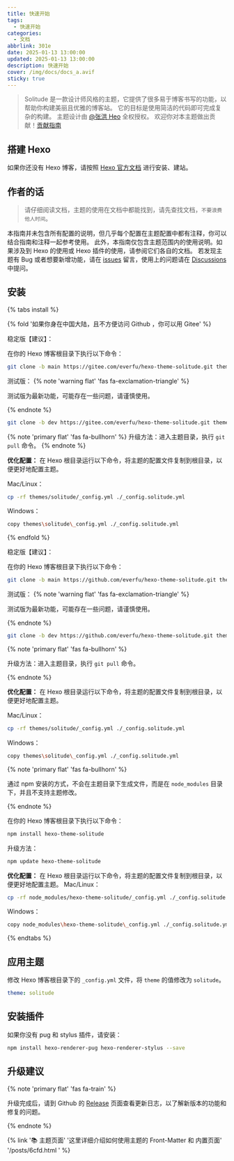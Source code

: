 ```yaml
---
title: 快速开始
tags:
  - 快速开始
categories:
  - 文档
abbrlink: 301e
date: 2025-01-13 13:00:00
updated: 2025-01-13 13:00:00
description: 快速开始
cover: /img/docs/docs_a.avif
sticky: true
---
```


> Solitude 是一款设计师风格的主题，它提供了很多易于博客书写的功能，以帮助你构建美丽且优雅的博客站。 它的目标是使用简洁的代码即可完成复杂的构建。
> 主题设计由 [@张洪 Heo](https://github.com/zhheo) 全权授权。
> 欢迎你对本主题做出贡献！[贡献指南](https://github.com/everfu/hexo-theme-solitude/blob/main/CONTRIBUTING.md)

## 搭建 Hexo

如果你还没有 Hexo 博客，请按照 [Hexo 官方文档](https://hexo.io/docs/) 进行安装、建站。

## 作者的话

> 请仔细阅读文档，主题的使用在文档中都能找到，请先查找文档，`不要浪费他人时间`。

本指南并未包含所有配置的说明，但几乎每个配置在主题配置中都有注释，你可以结合指南和注释一起参考使用。 此外，本指南仅包含主题范围内的使用说明。如果涉及到 Hexo 的使用或 Hexo 插件的使用，请参阅它们各自的文档。 若发现主题有 Bug 或者想要新增功能，请在 [issues](https://github.com/everfu/Hexo-theme-solitude/issues) 留言，使用上的问题请在 [Discussions](https://github.com/orgs/everfu/discussions) 中提问。

## 安装

{% tabs install %}

<!-- tab Git 安装 @fab fa-github -->

{% fold '如果你身在中国大陆，且不方便访问 Github ，你可以用 Gitee' %}

稳定版【建议】：

在你的 Hexo 博客根目录下执行以下命令：
```bash
git clone -b main https://gitee.com/everfu/hexo-theme-solitude.git themes/solitude
```

测试版：
{% note 'warning flat' 'fas fa-exclamation-triangle' %}

测试版为最新功能，可能存在一些问题，请谨慎使用。

{% endnote %}

```bash
git clone -b dev https://gitee.com/everfu/hexo-theme-solitude.git themes/solitude
```

{% note 'primary flat' 'fas fa-bullhorn' %}
升级方法：进入主题目录，执行 `git pull` 命令。
{% endnote %}

**优化配置：**
在 Hexo 根目录运行以下命令，将主题的配置文件复制到根目录，以便更好地配置主题。

Mac/Linux：
```bash
cp -rf themes/solitude/_config.yml ./_config.solitude.yml
```
Windows：
```bash
copy themes\solitude\_config.yml ./_config.solitude.yml
```

{% endfold %}

稳定版【建议】：

在你的 Hexo 博客根目录下执行以下命令：
```bash
git clone -b main https://github.com/everfu/hexo-theme-solitude.git themes/solitude
```

测试版：
{% note 'warning flat' 'fas fa-exclamation-triangle' %}

测试版为最新功能，可能存在一些问题，请谨慎使用。

{% endnote %}

```bash
git clone -b dev https://github.com/everfu/hexo-theme-solitude.git themes/solitude
```

{% note 'primary flat' 'fas fa-bullhorn' %}

升级方法：进入主题目录，执行 `git pull` 命令。

{% endnote %}

**优化配置：**
在 Hexo 根目录运行以下命令，将主题的配置文件复制到根目录，以便更好地配置主题。

Mac/Linux：
```bash
cp -rf themes/solitude/_config.yml ./_config.solitude.yml
```
Windows：
```bash
copy themes\solitude\_config.yml ./_config.solitude.yml
```

<!-- endtab -->

<!-- tab NPM安装 @fab fa-npm %} -->

{% note 'primary flat' 'fas fa-bullhorn' %}

通过 npm 安装的方式，不会在主题目录下生成文件，而是在 `node_modules` 目录下，并且不支持主题修改。

{% endnote %}

在你的 Hexo 博客根目录下执行以下命令：

```bash
npm install hexo-theme-solitude
```

升级方法：

```bash
npm update hexo-theme-solitude
```

**优化配置：**
在 Hexo 根目录运行以下命令，将主题的配置文件复制到根目录，以便更好地配置主题。
Mac/Linux：
```bash
cp -rf node_modules/hexo-theme-solitude/_config.yml ./_config.solitude.yml
```
Windows：
```bash
copy node_modules\hexo-theme-solitude\_config.yml ./_config.solitude.yml
```

<!-- endtab -->

{% endtabs %}

## 应用主题

修改 Hexo 博客根目录下的 `_config.yml` 文件，将 `theme` 的值修改为 `solitude`。

```yaml _config.yml
theme: solitude
```

## 安装插件

如果你没有 pug 和 stylus 插件，请安装：

```bash
npm install hexo-renderer-pug hexo-renderer-stylus --save
```

## 升级建议

{% note 'primary flat' 'fas fa-train' %}

升级完成后，请到 Github 的 [Release](https://github.com/everfu/hexo-theme-solitude/releases) 页面查看更新日志，以了解新版本的功能和修复的问题。

{% endnote %}

{% link '📚 主题页面' '这里详细介绍如何使用主题的 Front-Matter 和 内置页面' '/posts/6cfd.html
' %}